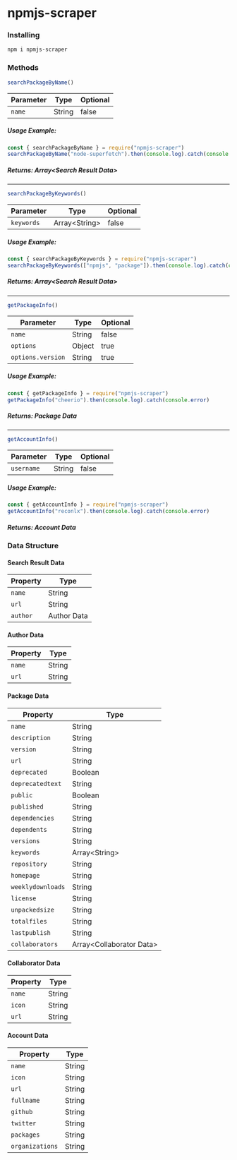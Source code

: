 # npmjs-scraper

### Installing
```bash
npm i npmjs-scraper
```

### Methods
```js
searchPackageByName()
```
| Parameter |  Type  | Optional |
|-----------|--------|----------|
|   `name`  | String |  false   |
##### Usage Example:
```js
const { searchPackageByName } = require("npmjs-scraper")
searchPackageByName("node-superfetch").then(console.log).catch(console.error)
```
##### Returns: Array\<Search Result Data>

<hr>

```js
searchPackageByKeywords()
```
| Parameter |      Type      | Optional |
|-----------|----------------|----------|
|`keywords` | Array\<String> |  false   |
##### Usage Example:
```js
const { searchPackageByKeywords } = require("npmjs-scraper")
searchPackageByKeywords(["npmjs", "package"]).then(console.log).catch(console.error)
```
##### Returns: Array\<Search Result Data>

<hr>

```js
getPackageInfo()
```
|     Parameter     |  Type  | Optional |
|-------------------|--------|----------|
|      `name`       | String |  false   |
|     `options`     | Object |   true   |
| `options.version` | String |   true   |
##### Usage Example:
```js
const { getPackageInfo } = require("npmjs-scraper")
getPackageInfo("cheerio").then(console.log).catch(console.error)
```
##### Returns: Package Data

<hr>

```js
getAccountInfo()
```
| Parameter  |  Type  | Optional |
|------------|--------|----------|
| `username` | String |  false   |
##### Usage Example:
```js
const { getAccountInfo } = require("npmjs-scraper")
getAccountInfo("reconlx").then(console.log).catch(console.error)
```
##### Returns: Account Data

### Data Structure

#### Search Result Data
| Property |     Type    |
|----------|-------------|
|  `name`  |    String   |
|  `url`   |    String   |
| `author` | Author Data |

#### Author Data
| Property |  Type  |
|----------|--------|
|  `name`  | String |
|  `url`   | String |

#### Package Data
|      Property     |            Type           |
|-------------------|---------------------------|
|       `name`      |           String          |
|   `description`   |           String          |
|     `version`     |           String          |
|       `url`       |           String          |
|    `deprecated`   |           Boolean         |
|  `deprecatedtext` |           String          |
|      `public`     |           Boolean         |
|    `published`    |           String          |
|   `dependencies`  |           String          |
|    `dependents`   |           String          |
|     `versions`    |           String          |
|     `keywords`    |       Array\<String>      |
|    `repository`   |           String          |
|     `homepage`    |           String          |
| `weeklydownloads` |           String          |
|     `license`     |           String          |
|   `unpackedsize`  |           String          |
|    `totalfiles`   |           String          |
|   `lastpublish`   |           String          |
|  `collaborators`  | Array\<Collaborator Data> |

#### Collaborator Data
| Property |  Type  |
|----------|--------|
|  `name`  | String |
|  `icon`  | String |
|   `url`  | String |

#### Account Data
|     Property    |  Type  |
|-----------------|--------|
|      `name`     | String |
|      `icon`     | String |
|      `url`      | String |
|    `fullname  ` | String |
|     `github`    | String |
|    `twitter`    | String |
|    `packages`   | String |
| `organizations` | String |